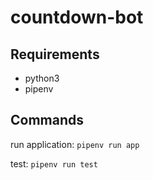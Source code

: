 # countdown-bot

## Requirements

* python3
* pipenv

## Commands

run application: `pipenv run app`

test: `pipenv run test`
